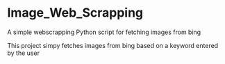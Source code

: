 # Image_Web_Scrapping
A simple webscrapping Python script for fetching images from bing

This project simpy fetches images from bing based on a keyword entered by the user
